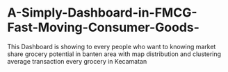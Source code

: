# A-Simply-Dashboard-in-FMCG-Fast-Moving-Consumer-Goods-
This Dashboard is showing to every people who want to knowing market share grocery potential in banten area with map distribution and clustering average transaction every grocery in Kecamatan

